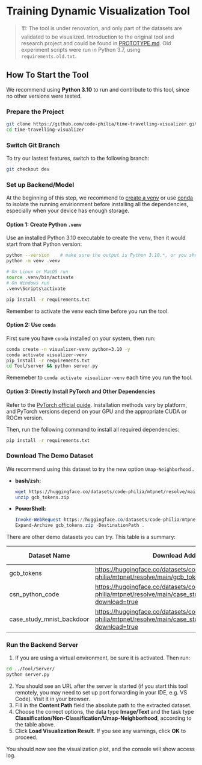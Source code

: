 # Training Dynamic Visualization Tool

> 🏗️ The tool is under renovation, and only part of the datasets are validated to be visualized. Introduction to the original tool and research project and could be found in [PROTOTYPE.md](PROTOTYPE.md). Old experiment scripts were run in Python 3.7, using `requirements.old.txt`.

## How To Start the Tool

We recommend using **Python 3.10** to run and contribute to this tool, since no other versions were tested. 

### Prepare the Project

```bash
git clone https://github.com/code-philia/time-travelling-visualizer.git
cd time-travelling-visualizer
```

### Switch Git Branch

To try our lastest features, switch to the following branch:

```bash
git checkout dev
```

### Set up Backend/Model

At the beginning of this step, we recommend to [create a venv](https://docs.python.org/3/library/venv.html) or use [conda](https://docs.conda.io/projects/conda/en/24.9.x/user-guide/install/index.html) to isolate the running envirionment before installing all the dependencies, especially when your device has enough storage.

#### Option 1: Create Python `.venv`

Use an installed Python 3.10 executable to create the venv, then it would start from that Python version:

```bash
python --version    # make sure the output is Python 3.10.*, or you should install and use python3.10
python -m venv .venv

# On Linux or MacOS run
source .venv/bin/activate
# On Windows run
.venv\Scripts\activate

pip install -r requirements.txt
```

Remember to activate the venv each time before you run the tool.

#### Option 2: Use `conda`

First sure you have `conda` installed on your system, then run:

```bash
conda create -n visualizer-venv python=3.10 -y
conda activate visualizer-venv
pip install -r requirements.txt
cd Tool/server && python server.py
```

Rememeber to `conda activate visualizer-venv` each time you run the tool.

#### Option 3: Directly Install PyTorch and Other Dependencies

Refer to the [PyTorch official guide](https://pytorch.org/get-started/locally/). Installation methods vary by platform, and PyTorch versions depend on your GPU and the appropriate CUDA or ROCm version.

Then, run the following command to install all required dependencies:

```bash
pip install -r requirements.txt
```

### Download The Demo Dataset

We recommend using this dataset to try the new option `Umap-Neighborhood` .

- **bash/zsh:**

    ```bash
    wget https://huggingface.co/datasets/code-philia/mtpnet/resolve/main/gcb_tokens.zip?download=true -O gcb_tokens.zip
    unzip gcb_tokens.zip
    ```

- **PowerShell:**

    ```powershell
    Invoke-WebRequest https://huggingface.co/datasets/code-philia/mtpnet/resolve/main/gcb_tokens.zip?download=true -OutFile gcb_tokens.zip
    Expand-Archive gcb_tokens.zip -DestinationPath .
    ```

There are other demo datasets you can try. This table is a summary:

| Dataset Name | Download Address | Data Type | Task Type |
| --- | --- | --- | --- |
| gcb_tokens | https://huggingface.co/datasets/code-philia/mtpnet/resolve/main/gcb_tokens.zip?download=true | Text | Umap-Neighborhood |
| csn_python_code | https://huggingface.co/datasets/code-philia/mtpnet/resolve/main/case_study_mnist_backdoor.zip?download=true | Text | Non-Classification |
| case_study_mnist_backdoor | https://huggingface.co/datasets/code-philia/mtpnet/resolve/main/case_study_mnist_backdoor.zip?download=true | Image | Classification |

### Run the Backend Server

1. If you are using a virtual environment, be sure it is activated. Then run:

```bash
cd ../Tool/Server/
python server.py
```

2. You should see an URL after the server is started (if you start this tool remotely, you may need to set up port forwarding in your IDE, e.g. VS Code). Visit it in your browser.
3. Fill in the **Content Path** field the absolute path to the extracted dataset.
4. Choose the correct options, the data type **Image/Text** and the task type **Classification/Non-Classification/Umap-Neighborhood**, according to the table above.
5. Click **Load Visualization Result**. If you see any warnings, click **OK** to proceed.

You should now see the visualization plot, and the console will show access log.
